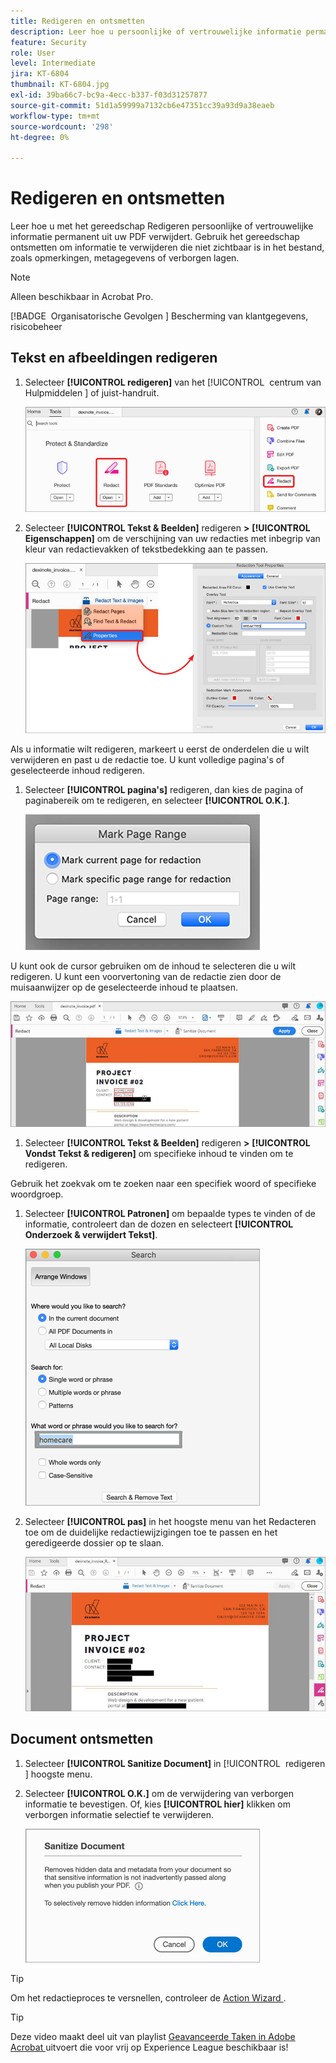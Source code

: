 ```yaml
---
title: Redigeren en ontsmetten
description: Leer hoe u persoonlijke of vertrouwelijke informatie permanent uit uw PDF kunt verwijderen
feature: Security
role: User
level: Intermediate
jira: KT-6804
thumbnail: KT-6804.jpg
exl-id: 39ba66c7-bc9a-4ecc-b337-f03d31257877
source-git-commit: 51d1a59999a7132cb6e47351cc39a93d9a38eaeb
workflow-type: tm+mt
source-wordcount: '298'
ht-degree: 0%

---
```


# Redigeren en ontsmetten

Leer hoe u met het gereedschap Redigeren persoonlijke of vertrouwelijke informatie permanent uit uw PDF verwijdert. Gebruik het gereedschap ontsmetten om informatie te verwijderen die niet zichtbaar is in het bestand, zoals opmerkingen, metagegevens of verborgen lagen.

>[!NOTE]
>
>Alleen beschikbaar in Acrobat Pro.

[!BADGE &#x200B; Organisatorische Gevolgen &#x200B;]
Bescherming van klantgegevens, risicobeheer

## Tekst en afbeeldingen redigeren

1. Selecteer **[!UICONTROL redigeren]** van het [!UICONTROL &#x200B; centrum van Hulpmiddelen &#x200B;] of juist-handruit.

   ![ redigeer Stap 1 ](../assets/Redact_1.png)

1. Selecteer **[!UICONTROL Tekst &amp; Beelden]** redigeren **>** **[!UICONTROL Eigenschappen]** om de verschijning van uw redacties met inbegrip van kleur van redactievakken of tekstbedekking aan te passen.

   ![ redigeer Stap 2 ](../assets/Redact_2.png)

Als u informatie wilt redigeren, markeert u eerst de onderdelen die u wilt verwijderen en past u de redactie toe. U kunt volledige pagina&#39;s of geselecteerde inhoud redigeren.

1. Selecteer **[!UICONTROL pagina&#39;s]** redigeren, dan kies de pagina of paginabereik om te redigeren, en selecteer **[!UICONTROL O.K.]**.

   ![ redigeer Stap 4 ](../assets/Redact_3.png)

U kunt ook de cursor gebruiken om de inhoud te selecteren die u wilt redigeren. U kunt een voorvertoning van de redactie zien door de muisaanwijzer op de geselecteerde inhoud te plaatsen.

   ![ redigeer Stap 5a ](../assets/Redact_4.png)

1. Selecteer **[!UICONTROL Tekst &amp; Beelden]** redigeren **>** **[!UICONTROL Vondst Tekst &amp; redigeren]** om specifieke inhoud te vinden om te redigeren.

Gebruik het zoekvak om te zoeken naar een specifiek woord of specifieke woordgroep.

1. Selecteer **[!UICONTROL Patronen]** om bepaalde types te vinden of de informatie, controleert dan de dozen en selecteert **[!UICONTROL Onderzoek &amp; verwijdert Tekst]**.

   ![ redigeer Stap 5b ](../assets/Redact_5.png)

1. Selecteer **[!UICONTROL pas]** in het  hoogste menu van het Redacteren toe om de duidelijke redactiewijzigingen toe te passen en het geredigeerde dossier op te slaan.

   ![ redigeer Stap 6 ](../assets/Redact_6.png)

## Document ontsmetten

1. Selecteer **[!UICONTROL Sanitize Document]** in [!UICONTROL &#x200B; redigeren &#x200B;] hoogste menu.

1. Selecteer **[!UICONTROL O.K.]** om de verwijdering van verborgen informatie te bevestigen. Of, kies **[!UICONTROL hier]** klikken om verborgen informatie selectief te verwijderen.

   ![ opschonen Stap 2 ](../assets/Redact_7.png)

>[!TIP]
>
>Om het redactieproces te versnellen, controleer de [ Action Wizard ](../advanced-tasks/action.md).

>[!TIP]
>
>Deze video maakt deel uit van playlist [ Geavanceerde Taken in Adobe Acrobat ](https://experienceleague.adobe.com/en/playlists/acrobat-peform-advanced-tasks) uitvoert die voor vrij op Experience League beschikbaar is!
